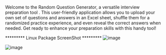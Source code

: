Welcome to the Random Question Generator, a versatile interview preparation tool . This user-friendly application allows you to upload your own set of questions and answers in an Excel sheet, shuffle them for a randomized practice experience, and even reveal the correct answers when needed. Get ready to enhance your preparation skills with this handy tool!

*********             Linux Package ScreenShot          ********* 
![image](https://github.com/mechtester/Random-Question-Generator/assets/79408923/989712d3-42e8-4083-ad21-34bf4c000fb8)

![image](https://github.com/mechtester/Random-Question-Generator/assets/79408923/dd5fd5e1-efdf-49e2-bfbf-5d364c924637)


